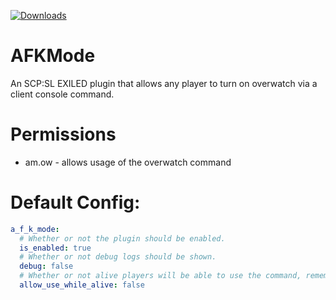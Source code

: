 <a href="https://github.com/Mikihero/AFKMode/releases"><img src="https://img.shields.io/github/downloads/Mikihero/AFKMode/total?label=Downloads" alt="Downloads"></a>  
# AFKMode
An SCP:SL EXILED plugin that allows any player to turn on overwatch via a client console command.
# Permissions
- am.ow - allows usage of the overwatch command
# Default Config:
```yaml
a_f_k_mode:
  # Whether or not the plugin should be enabled.
  is_enabled: true
  # Whether or not debug logs should be shown.
  debug: false
  # Whether or not alive players will be able to use the command, remember that if an scp uses this there will be no communicate about it's death. Default: false
  allow_use_while_alive: false
```
